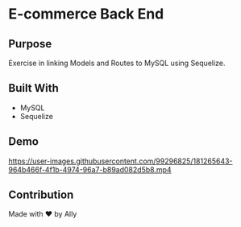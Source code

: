 # E-commerce Back End
## Purpose
Exercise in linking Models and Routes to MySQL using Sequelize.

## Built With
* MySQL
* Sequelize

## Demo


https://user-images.githubusercontent.com/99296825/181265643-964b466f-4f1b-4974-96a7-b89ad082d5b8.mp4



## Contribution
Made with ❤️ by Ally
